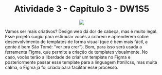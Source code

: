 <h1 align="center"> Atividade 3 - Capítulo 3 - DW1S5 </h1>
<p align="center">
<img src="https://img.shields.io/static/v1?label=STATUS&message=CONCLU%C3%8DDO&color=GREEN&style=for-the-badge"/>
</p>
</head>
<body>
<p>
Vamos ser mais criativos? Design web dá dor de cabeça, mas é muito legal. Esse projeto surgiu para estimular vocês a criarem e aprenderem sobre desenvolvimento de
templates de forma visual (que é bem mais fácil, a gente é bem São Tomé: “ver pra crer”). Bom, para isso será usada a ferramenta Figma, que permite a criação de
templates visualmente. No caso, vocês terão a liberdade de criar um template no Figma e posteriormente passar esse template para a linguagem html/css, mas muita calma, o
Figma já foi criado para facilitar esse processo.
</p>
</body>

